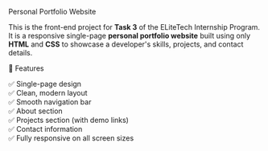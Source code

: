  Personal Portfolio Website

This is the front-end project for **Task 3** of the ELiteTech Internship Program. It is a responsive single-page **personal portfolio website** built using only **HTML** and **CSS** to showcase a developer's skills, projects, and contact details.

📌 Features

✅ Single-page design  
✅ Clean, modern layout  
✅ Smooth navigation bar  
✅ About section  
✅ Projects section (with demo links)  
✅ Contact information  
✅ Fully responsive on all screen sizes

